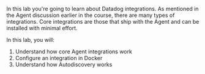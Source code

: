 In this lab you're going to learn about Datadog integrations. As mentioned in the Agent discussion earlier in the course, there are many types of integrations. Core integrations are those that ship with the Agent and can be installed with minimal effort.

In this lab, you will:

1. Understand how core Agent integrations work
1. Configure an integration in Docker
1. Understand how Autodiscovery works
